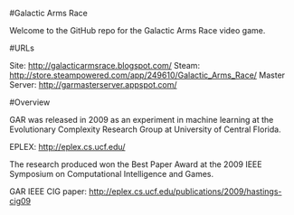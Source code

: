 #Galactic Arms Race

Welcome to the GitHub repo for the Galactic Arms Race video game.

#URLs

Site: http://galacticarmsrace.blogspot.com/
Steam: http://store.steampowered.com/app/249610/Galactic_Arms_Race/
Master Server: http://garmasterserver.appspot.com/

#Overview

GAR was released in 2009 as an experiment in machine learning at the Evolutionary Complexity Research Group at University of Central Florida.

EPLEX: http://eplex.cs.ucf.edu/

The research produced won the Best Paper Award at the 2009 IEEE Symposium on Computational Intelligence and Games.

GAR IEEE CIG paper: http://eplex.cs.ucf.edu/publications/2009/hastings-cig09





